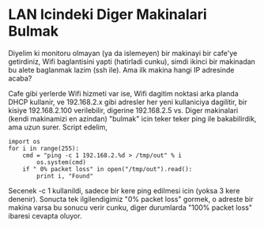 # LAN Icindeki Diger Makinalari Bulmak

Diyelim ki monitoru olmayan (ya da islemeyen) bir makinayi bir cafe'ye
getirdiniz, Wifi baglantisini yapti (hatirladi cunku), simdi ikinci
bir makinadan bu alete baglanmak lazim (ssh ile). Ama ilk makina hangi
IP adresinde acaba?

Cafe gibi yerlerde Wifi hizmeti var ise, Wifi dagitim noktasi arka
planda DHCP kullanir, ve 192.168.2.x gibi adresler her yeni
kullaniciya dagilitir, bir kisiye 192.168.2.100 verilebilir, digerine
192.168.2.5 vs. Diger makinalari (kendi makinamizi en azindan)
"bulmak" icin teker teker ping ile bakabilirdik, ama uzun
surer. Script edelim,

```
import os
for i in range(255):
    cmd = "ping -c 1 192.168.2.%d > /tmp/out" % i
        os.system(cmd)
    if " 0% packet loss" in open("/tmp/out").read():
        print i, "Found"
```

Secenek -c 1 kullanildi, sadece bir kere ping edilmesi icin (yoksa 3
kere denenir). Sonucta tek ilgilendigimiz "0% packet loss" gormek, o
adreste bir makina varsa bu sonucu verir cunku, diger durumlarda "100%
packet loss" ibaresi cevapta oluyor.





